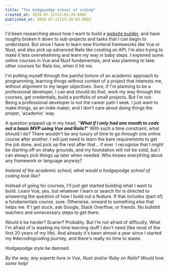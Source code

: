 ```yaml
---
title: "The hodgepodge school of coding"
created_at: 2020-07-11T23:03:39.000Z
published_at: 2020-07-11T23:29:03.000Z
---
```

I'd been researching about how I want to build a [website builder](https://cowriters.app/words/how-to-build-a-website-builder-425905f05c16bd5333), and have roughly broken it down to sub-projects and tasks that I can begin to understand. But since I have to learn new frontend frameworks like Vue or Nuxt, and also pick up advanced Rails like creating an API, I'm also trying to make it less overwhelming and learn my way in baby steps. I explored some online courses in Vue and Nuxt fundamentals, and was planning to take other courses for Rails too, when it hit me.

  

I'm putting myself through the painful torture of an academic approach to programming, learning things without context of a project that interests me, without alignment to my larger objectives. Sure, if I'm planning to be a professional developer, I can and should do that, work my way through the courses, get credentials, build a portfolio of small projects. But I'm not. Being a professional developer is not the career path I seek. I just want to make things, as an indie maker, and I don't care about doing things the proper, 'academic' way.

  

A question popped up in my head, "_**What if I only had one month to code out a basic MVP using Vue and Rails?**_" With such a time constraint, what should I do? There wouldn't be any luxury of time to go through one online course after another. I will just need to learn the bare requirements to get the job done, and pick up the rest after that... if ever. I recognise that I might be starting off on shaky grounds, and my foundation will not be solid, but I can always pick things up later when needed. Who knows everything about any framework or language anyway?

  

_Instead of the academic school, what would a hodgepodge school of coding look like?_

  

Instead of going for courses, I'll just get started building what I want to build. Learn Vue, yes, but whatever I learn or search for is directed to answering the question of how I build out a feature. If that includes (part of) a fundamentals course, sure. Otherwise, onward to something else that helps me. If I get stuck, ask Google, Stack Overflow, or friends. No bullshit teachers and unnecessary steps to get there. 

  

Would it be harder? Scarier? Probably. But I'm not afraid of difficulty. What I'm afraid of is wasting my time learning stuff I don't need (like most of the first 20 years of my life). And already it's been almost a year since I started my #decodingcoding journey, and there's really no time to waste.

  

Hodgepodge style be damned.

  

_By the way, any experts here in Vue, Nuxt and/or Ruby on Rails? Would love some help!_
